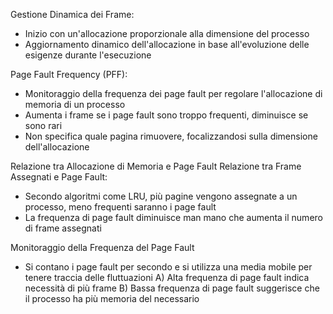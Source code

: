 Gestione Dinamica dei Frame:
- Inizio con un'allocazione proporzionale alla dimensione del processo
- Aggiornamento dinamico dell'allocazione in base all'evoluzione delle esigenze durante l'esecuzione

Page Fault Frequency (PFF):
- Monitoraggio della frequenza dei page fault per regolare l'allocazione di memoria di un processo
- Aumenta i frame se i page fault sono troppo frequenti, diminuisce se sono rari
- Non specifica quale pagina rimuovere, focalizzandosi sulla dimensione dell'allocazione

Relazione tra Allocazione di Memoria e Page Fault
Relazione tra Frame Assegnati e Page Fault:
- Secondo algoritmi come LRU, più pagine vengono assegnate a un processo, meno frequenti saranno i page fault
- La frequenza di page fault diminuisce man mano che aumenta il numero di frame assegnati

Monitoraggio della Frequenza del Page Fault
- Si contano i page fault per secondo e si utilizza una media mobile per tenere traccia delle fluttuazioni
A) Alta frequenza di page fault indica necessità di più frame
B) Bassa frequenza di page fault suggerisce che il processo ha più memoria del necessario


